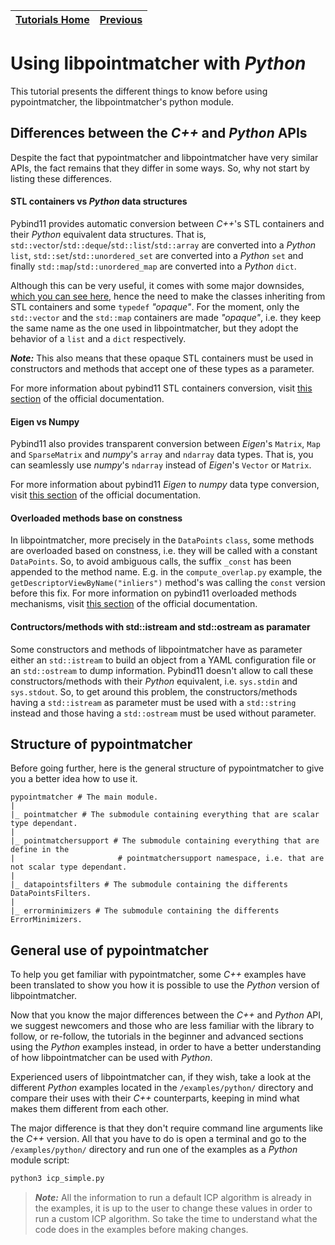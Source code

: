 | [Tutorials Home](index.md) | [Previous](CompilationPython.md) |
| :--- | ---: |

# Using libpointmatcher with *Python*

This tutorial presents the different things to know before using pypointmatcher, the libpointmatcher's python module.

## Differences between the *C++* and *Python* APIs

Despite the fact that pypointmatcher and libpointmatcher have very similar APIs, the fact remains that they differ in some ways. So, why not start by listing these differences.

#### STL containers vs *Python* data structures

Pybind11 provides automatic conversion between *C++*'s STL containers and their *Python* equivalent data structures. That is, `std::vector`/`std::deque`/`std::list`/`std::array` are converted into a *Python* `list`, `std::set`/`std::unordered_set` are converted into a *Python* `set` and finally `std::map`/`std::unordered_map` are converted into a *Python* `dict`. 

Although this can be very useful, it comes with some major downsides, [which you can see here](https://pybind11.readthedocs.io/en/latest/advanced/cast/stl.html#automatic-conversion), hence the need to make the classes inheriting from STL containers and some `typedef` *"opaque"*. For the moment, only the `std::vector` and the `std::map` containers are made *"opaque"*, i.e. they keep the same name as the one used in libpointmatcher, but they adopt the behavior of a `list` and a `dict` respectively.

***Note:*** This also means that these opaque STL containers must be used in constructors and methods that accept one of these types as a parameter.
 
For more information about pybind11 STL containers conversion, visit [this section](https://pybind11.readthedocs.io/en/latest/advanced/cast/stl.html) of the official documentation.

#### Eigen vs Numpy

Pybind11 also provides transparent conversion between *Eigen*'s `Matrix`, `Map` and `SparseMatrix` and *numpy*'s `array` and `ndarray` data types. That is, you can seamlessly use *numpy*'s `ndarray` instead of *Eigen*'s `Vector` or `Matrix`.

For more information about pybind11 *Eigen* to *numpy* data type conversion, visit [this section](https://pybind11.readthedocs.io/en/latest/advanced/cast/eigen.html) of the official documentation.

#### Overloaded methods base on constness

In libpointmatcher, more precisely in the `DataPoints` `class`, some methods are overloaded based on constness, i.e. they will be called with a constant `DataPoints`. So, to avoid ambiguous calls, the suffix `_const` has been appended to the method name. E.g. in the `compute_overlap.py` example, the `getDescriptorViewByName("inliers")` method's was calling the `const` version before this fix. For more information on pybind11 overloaded methods mechanisms, visit [this section](https://pybind11.readthedocs.io/en/latest/classes.html#overloaded-methods) of the official documentation.

#### Contructors/methods with std::istream and std::ostream as paramater

Some constructors and methods of libpointmatcher have as parameter either an `std::istream` to build an object from a YAML configuration file or an `std::ostream` to dump information. Pybind11 doesn't allow to call these constructors/methods with their *Python* equivalent, i.e. `sys.stdin` and `sys.stdout`. So, to get around this problem, the constructors/methods having a `std::istream` as parameter must be used with a `std::string` instead and those having a `std::ostream` must be used without parameter.

## Structure of pypointmatcher

Before going further, here is the general structure of pypointmatcher to give you a better idea how to use it.

```textmate
pypointmatcher # The main module.
|
|_ pointmatcher # The submodule containing everything that are scalar type dependant.
|
|_ pointmatchersupport # The submodule containing everything that are define in the
|                       # pointmatchersupport namespace, i.e. that are not scalar type dependant.
|
|_ datapointsfilters # The submodule containing the differents DataPointsFilters.
|
|_ errorminimizers # The submodule containing the differents ErrorMinimizers.
```

## General use of pypointmatcher

To help you get familiar with pypointmatcher, some *C++* examples have been translated to show you how it is possible to use the *Python* version of libpointmatcher.

Now that you know the major differences between the *C++* and *Python* API, we suggest newcomers and those who are less familiar with the library to follow, or re-follow, the tutorials in the beginner and advanced sections using the *Python* examples instead, in order to have a better understanding of how libpointmatcher can be used with *Python*.

Experienced users of libpointmatcher can, if they wish, take a look at the different *Python* examples located in the `/examples/python/` directory and compare their uses with their *C++* counterparts, keeping in mind what makes them different from each other.

The major difference is that they don't require command line arguments like the *C++* version. All that you have to do is open a terminal and go to the `/examples/python/` directory and run one of the examples as a *Python* module script:

```bash
python3 icp_simple.py
```

> ***Note:*** All the information to run a default ICP algorithm is already in the examples, it is up to the user to change these values in order to run a custom ICP algorithm. So take the time to understand what the code does in the examples before making changes.